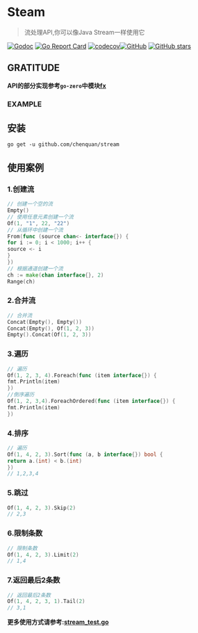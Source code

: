 # Steam

> 流处理API,你可以像Java Stream一样使用它

[![Godoc](https://img.shields.io/badge/godoc-reference-brightgreen)](https://pkg.go.dev/github.com/chenquan/stream)
[![Go Report Card](https://goreportcard.com/badge/github.com/chenquan/stream)](https://goreportcard.com/report/github.com/chenquan/stream)
[![codecov](https://codecov.io/gh/chenquan/stream/branch/master/graph/badge.svg?token=MXUK9MSJP1)](https://codecov.io/gh/chenquan/stream)[![GitHub](https://img.shields.io/github/license/chenquan/stream)](https://github.com/chenquan/stream/blob/master/LICENSE)
[![GitHub stars](https://img.shields.io/github/stars/chenquan/stream)](https://github.com/chenquan/stream/stargazers)

## GRATITUDE

**API的部分实现参考`go-zero`中模块[fx](https://github.com/tal-tech/go-zero/blob/master/core/fx/stream.go)**

### EXAMPLE

## 安装

```shell
go get -u github.com/chenquan/stream
```

## 使用案例

### 1.创建流

```go
// 创建一个空的流
Empty()
// 使用任意元素创建一个流
Of(1, "1", 22, "22")
// 从循环中创建一个流
From(func (source chan<- interface{}) {
for i := 0; i < 1000; i++ {
source <- i
}
})
// 根据通道创建一个流
ch := make(chan interface{}, 2)
Range(ch)
```

### 2.合并流

```go
// 合并流
Concat(Empty(), Empty())
Concat(Empty(), Of(1, 2, 3))
Empty().Concat(Of(1, 2, 3))

```

### 3.遍历

```go
// 遍历
Of(1, 2, 3, 4).Foreach(func (item interface{}) {
fmt.Println(item)
})
//倒序遍历
Of(1, 2, 3,4).ForeachOrdered(func (item interface{}) {
fmt.Println(item)
})
```

### 4.排序

```go
// 遍历
Of(1, 4, 2, 3).Sort(func (a, b interface{}) bool {
return a.(int) < b.(int)
})
// 1,2,3,4
```

### 5.跳过

```go
Of(1, 4, 2, 3).Skip(2)
// 2,3
```

### 6.限制条数

```go
// 限制条数
Of(1, 4, 2, 3).Limit(2)
// 1,4
```

### 7.返回最后2条数

```go
// 返回最后2条数
Of(1, 4, 2, 3, 1).Tail(2)
// 3,1
```

**更多使用方式请参考:[stream_test.go](stream_test.go)**

